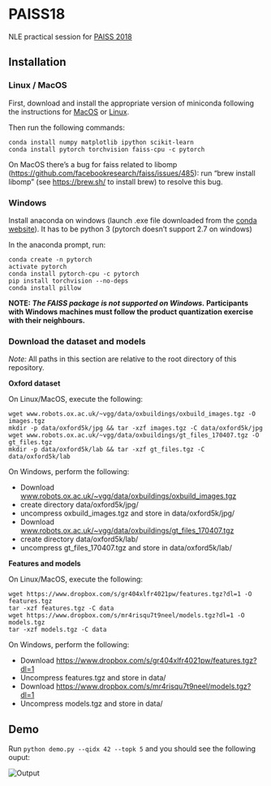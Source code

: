 # PAISS18
NLE practical session for [PAISS 2018](https://project.inria.fr/paiss/)

## Installation

### Linux / MacOS

First, download and install the appropriate version of miniconda following the instructions for [MacOS](https://conda.io/docs/user-guide/install/macos.html) or [Linux](https://conda.io/docs/user-guide/install/linux.html).

Then run the following commands:

```
conda install numpy matplotlib ipython scikit-learn
conda install pytorch torchvision faiss-cpu -c pytorch
```

On MacOS there’s a bug for faiss related to libomp (https://github.com/facebookresearch/faiss/issues/485): run “brew install libomp”  (see https://brew.sh/ to install brew) to resolve this bug.

### Windows

Install anaconda on windows (launch .exe file downloaded from the [conda website](https://conda.io/docs/user-guide/install/windows.html)). It has to be python 3 (pytorch doesn’t support 2.7 on windows)

In the anaconda prompt, run:

```
conda create -n pytorch
activate pytorch
conda install pytorch-cpu -c pytorch
pip install torchvision --no-deps
conda install pillow
```

**NOTE: _The FAISS package is not supported on Windows._ Participants with Windows machines must follow the product quantization exercise with their neighbours.**

### Download the dataset and models

_Note:_ All paths in this section are relative to the root directory of this repository.

**Oxford dataset**

On Linux/MacOS, execute the following:
```
wget www.robots.ox.ac.uk/~vgg/data/oxbuildings/oxbuild_images.tgz -O images.tgz
mkdir -p data/oxford5k/jpg && tar -xzf images.tgz -C data/oxford5k/jpg
wget www.robots.ox.ac.uk/~vgg/data/oxbuildings/gt_files_170407.tgz -O gt_files.tgz
mkdir -p data/oxford5k/lab && tar -xzf gt_files.tgz -C data/oxford5k/lab
```

On Windows, perform the following:
- Download www.robots.ox.ac.uk/~vgg/data/oxbuildings/oxbuild_images.tgz
- create directory data/oxford5k/jpg/
- uncompress oxbuild_images.tgz and store in data/oxford5k/jpg/
- Download www.robots.ox.ac.uk/~vgg/data/oxbuildings/gt_files_170407.tgz
- create directory data/oxford5k/lab/
- uncompress gt_files_170407.tgz and store in data/oxford5k/lab/

**Features and models**

On Linux/MacOS, execute the following:
```
wget https://www.dropbox.com/s/gr404xlfr4021pw/features.tgz?dl=1 -O features.tgz
tar -xzf features.tgz -C data
wget https://www.dropbox.com/s/mr4risqu7t9neel/models.tgz?dl=1 -O models.tgz
tar -xzf models.tgz -C data
```
On Windows, perform the following:
- Download https://www.dropbox.com/s/gr404xlfr4021pw/features.tgz?dl=1
- Uncompress features.tgz and store in data/
- Download https://www.dropbox.com/s/mr4risqu7t9neel/models.tgz?dl=1
- Uncompress models.tgz and store in data/


## Demo

Run `python demo.py --qidx 42 --topk 5` and you should see the following ouput:

![Output](https://www.dropbox.com/s/pgboc4yrehvdsh7/out.png?raw=1)

